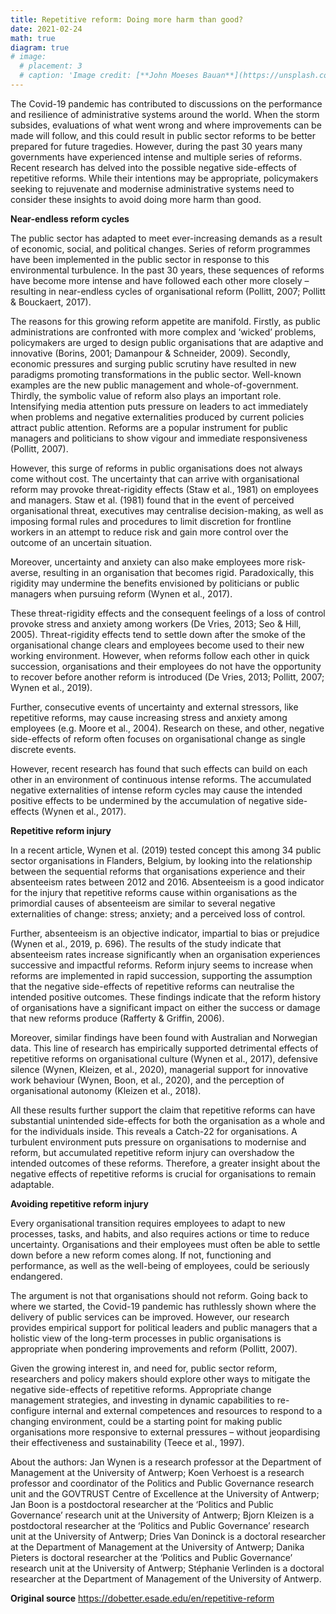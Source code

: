 ```yaml
---
title: Repetitive reform: Doing more harm than good?
date: 2021-02-24
math: true
diagram: true
# image:
  # placement: 3
  # caption: 'Image credit: [**John Moeses Bauan**](https://unsplash.com/photos/OGZtQF8iC0g)'
---
```


The Covid-19 pandemic has contributed to discussions on the performance and resilience of administrative systems around the world. When the storm subsides, evaluations of what went wrong and where improvements can be made will follow, and this could result in public sector reforms to be better prepared for future tragedies. However, during the past 30 years many governments have experienced intense and multiple series of reforms. Recent research has delved into the possible negative side-effects of repetitive reforms. While their intentions may be appropriate, policymakers seeking to rejuvenate and modernise administrative systems need to consider these insights to avoid doing more harm than good.

**Near-endless reform cycles**

The public sector has adapted to meet ever-increasing demands as a result of economic, social, and political changes. Series of reform programmes have been implemented in the public sector in response to this environmental turbulence. In the past 30 years, these sequences of reforms have become more intense and have followed each other more closely – resulting in near-endless cycles of organisational reform (Pollitt, 2007; Pollitt & Bouckaert, 2017).

The reasons for this growing reform appetite are manifold. Firstly, as public administrations are confronted with more complex and ‘wicked’ problems, policymakers are urged to design public organisations that are adaptive and innovative (Borins, 2001; Damanpour & Schneider, 2009). Secondly, economic pressures and surging public scrutiny have resulted in new paradigms promoting transformations in the public sector. Well-known examples are the new public management and whole-of-government. Thirdly, the symbolic value of reform also plays an important role. Intensifying media attention puts pressure on leaders to act immediately when problems and negative externalities produced by current policies attract public attention. Reforms are a popular instrument for public managers and politicians to show vigour and immediate responsiveness (Pollitt, 2007).

However, this surge of reforms in public organisations does not always come without cost. The uncertainty that can arrive with organisational reform may provoke threat-rigidity effects (Staw et al., 1981) on employees and managers. Staw et al. (1981) found that in the event of perceived organisational threat, executives may centralise decision-making, as well as imposing formal rules and procedures to limit discretion for frontline workers in an attempt to reduce risk and gain more control over the outcome of an uncertain situation.

Moreover, uncertainty and anxiety can also make employees more risk-averse, resulting in an organisation that becomes rigid. Paradoxically, this rigidity may undermine the benefits envisioned by politicians or public managers when pursuing reform (Wynen et al., 2017).

These threat-rigidity effects and the consequent feelings of a loss of control provoke stress and anxiety among workers (De Vries, 2013; Seo & Hill, 2005). Threat-rigidity effects tend to settle down after the smoke of the organisational change clears and employees become used to their new working environment. However, when reforms follow each other in quick succession, organisations and their employees do not have the opportunity to recover before another reform is introduced (De Vries, 2013; Pollitt, 2007; Wynen et al., 2019).

Further, consecutive events of uncertainty and external stressors, like repetitive reforms, may cause increasing stress and anxiety among employees (e.g. Moore et al., 2004). Research on these, and other, negative side-effects of reform often focuses on organisational change as single discrete events.

However, recent research has found that such effects can build on each other in an environment of continuous intense reforms. The accumulated negative externalities of intense reform cycles may cause the intended positive effects to be undermined by the accumulation of negative side-effects (Wynen et al., 2017).

**Repetitive reform injury**

In a recent article, Wynen et al. (2019) tested concept this among 34 public sector organisations in Flanders, Belgium, by looking into the relationship between the sequential reforms that organisations experience and their absenteeism rates between 2012 and 2016. Absenteeism is a good indicator for the injury that repetitive reforms cause within organisations as the primordial causes of absenteeism are similar to several negative externalities of change: stress; anxiety; and a perceived loss of control.

Further, absenteeism is an objective indicator, impartial to bias or prejudice (Wynen et al., 2019, p. 696). The results of the study indicate that absenteeism rates increase significantly when an organisation experiences successive and impactful reforms. Reform injury seems to increase when reforms are implemented in rapid succession, supporting the assumption that the negative side-effects of repetitive reforms can neutralise the intended positive outcomes. These findings indicate that the reform history of organisations have a significant impact on either the success or damage that new reforms produce (Rafferty & Griffin, 2006).

Moreover, similar findings have been found with Australian and Norwegian data. This line of research has empirically supported detrimental effects of repetitive reforms on organisational culture (Wynen et al., 2017), defensive silence (Wynen, Kleizen, et al., 2020), managerial support for innovative work behaviour (Wynen, Boon, et al., 2020), and the perception of organisational autonomy (Kleizen et al., 2018).

All these results further support the claim that repetitive reforms can have substantial unintended side-effects for both the organisation as a whole and for the individuals inside. This reveals a Catch-22 for organisations. A turbulent environment puts pressure on organisations to modernise and reform, but accumulated repetitive reform injury can overshadow the intended outcomes of these reforms. Therefore, a greater insight about the negative effects of repetitive reforms is crucial for organisations to remain adaptable.

**Avoiding repetitive reform injury**

Every organisational transition requires employees to adapt to new processes, tasks, and habits, and also requires actions or time to reduce uncertainty. Organisations and their employees must often be able to settle down before a new reform comes along. If not, functioning and performance, as well as the well-being of employees, could be seriously endangered. 

The argument is not that organisations should not reform. Going back to where we started, the Covid-19 pandemic has ruthlessly shown where the delivery of public services can be improved. However, our research provides empirical support for political leaders and public managers that a holistic view of the long-term processes in public organisations is appropriate when pondering improvements and reform (Pollitt, 2007).

Given the growing interest in, and need for, public sector reform, researchers and policy makers should explore other ways to mitigate the negative side-effects of repetitive reforms. Appropriate change management strategies, and investing in dynamic capabilities to re-configure internal and external competences and resources to respond to a changing environment, could be a starting point for making public organisations more responsive to external pressures – without jeopardising their effectiveness and sustainability (Teece et al., 1997).

About the authors: Jan Wynen is a research professor at the Department of Management at the University of Antwerp; Koen Verhoest is a research professor and coordinator of the Politics and Public Governance research unit and the GOVTRUST Centre of Excellence at the University of Antwerp; Jan Boon is a postdoctoral researcher at the ‘Politics and Public Governance’ research unit at the University of Antwerp; Bjorn Kleizen is a postdoctoral researcher at the ‘Politics and Public Governance’ research unit at the University of Antwerp; Dries Van Doninck is a doctoral researcher at the Department of Management at the University of Antwerp; Danika Pieters is doctoral researcher at the ‘Politics and Public Governance’ research unit at the University of Antwerp; Stéphanie Verlinden is a doctoral researcher at the Department of Management of the University of Antwerp.

**Original source**
https://dobetter.esade.edu/en/repetitive-reform


